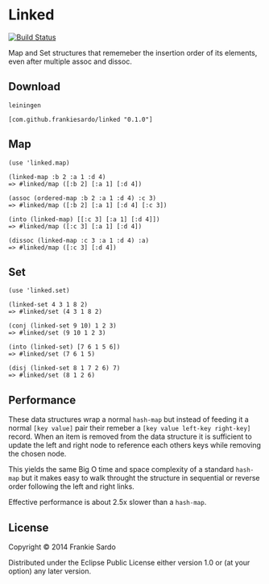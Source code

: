 # Linked

[![Build Status](https://secure.travis-ci.org/frankiesardo/linked.png)](http://travis-ci.org/frankiesardo/linked)

Map and Set structures that rememeber the insertion order of its elements, even after multiple assoc and dissoc.

## Download

    leiningen

    [com.github.frankiesardo/linked "0.1.0"]

## Map

    (use 'linked.map)

    (linked-map :b 2 :a 1 :d 4)
    => #linked/map ([:b 2] [:a 1] [:d 4])

    (assoc (ordered-map :b 2 :a 1 :d 4) :c 3)
    => #linked/map ([:b 2] [:a 1] [:d 4] [:c 3])

    (into (linked-map) [[:c 3] [:a 1] [:d 4]])
    => #linked/map ([:c 3] [:a 1] [:d 4])

    (dissoc (linked-map :c 3 :a 1 :d 4) :a)
    => #linked/map ([:c 3] [:d 4])

## Set

    (use 'linked.set)

    (linked-set 4 3 1 8 2)
    => #linked/set (4 3 1 8 2)

    (conj (linked-set 9 10) 1 2 3)
    => #linked/set (9 10 1 2 3)

    (into (linked-set) [7 6 1 5 6])
    => #linked/set (7 6 1 5)

    (disj (linked-set 8 1 7 2 6) 7)
    => #linked/set (8 1 2 6)

## Performance

These data structures wrap a normal `hash-map` but instead of feeding it a normal `[key value]` pair their remeber a `[key value left-key right-key]` record. When an item is removed from the data structure it is sufficient to update the left and right node to reference each others keys while removing the chosen node.

This yields the same Big O time and space complexity of a standard `hash-map` but it makes easy to walk throught the structure in sequential or reverse order following the left and right links.

Effective performance is about 2.5x slower than a `hash-map`.

## License

Copyright © 2014 Frankie Sardo

Distributed under the Eclipse Public License either version 1.0 or (at
your option) any later version.

